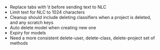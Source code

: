 * Replace tabs with \t before sending text to NLC
* Limit text for NLC to 1024 characters
* Cleanup should include deleting classifiers when a project is deleted, and any scratch keys
* Auto delete model when creating new one
* Expiry for models
* Need a more consistent delete-user, delete-class, delete-project set of methods

